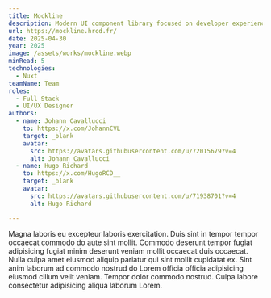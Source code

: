 ```yaml
---
title: Mockline
description: Modern UI component library focused on developer experience and design consistency.
url: https://mockline.hrcd.fr/
date: 2025-04-30
year: 2025
image: /assets/works/mockline.webp
minRead: 5
technologies:
  - Nuxt
teamName: Team
roles:
  - Full Stack
  - UI/UX Designer
authors:
  - name: Johann Cavallucci
    to: https://x.com/JohannCVL
    target: _blank
    avatar:
      src: https://avatars.githubusercontent.com/u/72015679?v=4
      alt: Johann Cavallucci
  - name: Hugo Richard
    to: https://x.com/HugoRCD__
    target: _blank
    avatar:
      src: https://avatars.githubusercontent.com/u/71938701?v=4
      alt: Hugo Richard

---
```

Magna laboris eu excepteur laboris exercitation. Duis sint in tempor tempor occaecat commodo do aute sint mollit. Commodo deserunt tempor fugiat adipisicing fugiat minim deserunt veniam mollit occaecat duis occaecat. Nulla culpa amet eiusmod aliquip pariatur qui sint mollit cupidatat ex. Sint anim laborum ad commodo nostrud do Lorem officia officia adipisicing eiusmod cillum velit veniam. Tempor dolor commodo nostrud. Culpa labore consectetur adipisicing aliqua laborum Lorem.